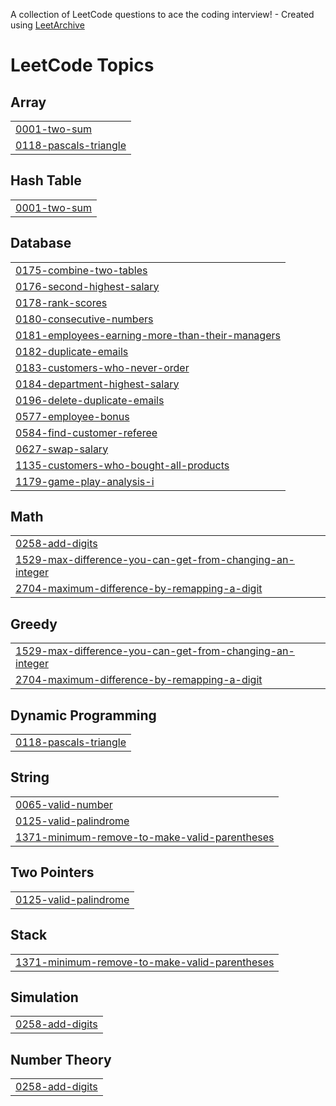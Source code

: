 A collection of LeetCode questions to ace the coding interview! - Created using [LeetArchive](https://github.com/anujlunawat/LeetArchive)


<!---LeetCode Topics Start-->
# LeetCode Topics
## Array
|  |
| ------- |
| [0001-two-sum](https://github.com/snehatawade/leetcode_repo/tree/main/LeetCode/0001-two-sum) |
| [0118-pascals-triangle](https://github.com/snehatawade/leetcode_repo/tree/main/LeetCode/0118-pascals-triangle) |
## Hash Table
|  |
| ------- |
| [0001-two-sum](https://github.com/snehatawade/leetcode_repo/tree/main/LeetCode/0001-two-sum) |
## Database
|  |
| ------- |
| [0175-combine-two-tables](https://github.com/snehatawade/leetcode_repo/tree/main/LeetCode/0175-combine-two-tables) |
| [0176-second-highest-salary](https://github.com/snehatawade/leetcode_repo/tree/main/LeetCode/0176-second-highest-salary) |
| [0178-rank-scores](https://github.com/snehatawade/leetcode_repo/tree/main/LeetCode/0178-rank-scores) |
| [0180-consecutive-numbers](https://github.com/snehatawade/leetcode_repo/tree/main/LeetCode/0180-consecutive-numbers) |
| [0181-employees-earning-more-than-their-managers](https://github.com/snehatawade/leetcode_repo/tree/main/LeetCode/0181-employees-earning-more-than-their-managers) |
| [0182-duplicate-emails](https://github.com/snehatawade/leetcode_repo/tree/main/LeetCode/0182-duplicate-emails) |
| [0183-customers-who-never-order](https://github.com/snehatawade/leetcode_repo/tree/main/LeetCode/0183-customers-who-never-order) |
| [0184-department-highest-salary](https://github.com/snehatawade/leetcode_repo/tree/main/LeetCode/0184-department-highest-salary) |
| [0196-delete-duplicate-emails](https://github.com/snehatawade/leetcode_repo/tree/main/LeetCode/0196-delete-duplicate-emails) |
| [0577-employee-bonus](https://github.com/snehatawade/leetcode_repo/tree/main/LeetCode/0577-employee-bonus) |
| [0584-find-customer-referee](https://github.com/snehatawade/leetcode_repo/tree/main/LeetCode/0584-find-customer-referee) |
| [0627-swap-salary](https://github.com/snehatawade/leetcode_repo/tree/main/LeetCode/0627-swap-salary) |
| [1135-customers-who-bought-all-products](https://github.com/snehatawade/leetcode_repo/tree/main/LeetCode/1135-customers-who-bought-all-products) |
| [1179-game-play-analysis-i](https://github.com/snehatawade/leetcode_repo/tree/main/LeetCode/1179-game-play-analysis-i) |
## Math
|  |
| ------- |
| [0258-add-digits](https://github.com/snehatawade/leetcode_repo/tree/main/LeetCode/0258-add-digits) |
| [1529-max-difference-you-can-get-from-changing-an-integer](https://github.com/snehatawade/leetcode_repo/tree/main/LeetCode/1529-max-difference-you-can-get-from-changing-an-integer) |
| [2704-maximum-difference-by-remapping-a-digit](https://github.com/snehatawade/leetcode_repo/tree/main/LeetCode/2704-maximum-difference-by-remapping-a-digit) |
## Greedy
|  |
| ------- |
| [1529-max-difference-you-can-get-from-changing-an-integer](https://github.com/snehatawade/leetcode_repo/tree/main/LeetCode/1529-max-difference-you-can-get-from-changing-an-integer) |
| [2704-maximum-difference-by-remapping-a-digit](https://github.com/snehatawade/leetcode_repo/tree/main/LeetCode/2704-maximum-difference-by-remapping-a-digit) |
## Dynamic Programming
|  |
| ------- |
| [0118-pascals-triangle](https://github.com/snehatawade/leetcode_repo/tree/main/LeetCode/0118-pascals-triangle) |
## String
|  |
| ------- |
| [0065-valid-number](https://github.com/snehatawade/leetcode_repo/tree/main/LeetCode/0065-valid-number) |
| [0125-valid-palindrome](https://github.com/snehatawade/leetcode_repo/tree/main/LeetCode/0125-valid-palindrome) |
| [1371-minimum-remove-to-make-valid-parentheses](https://github.com/snehatawade/leetcode_repo/tree/main/LeetCode/1371-minimum-remove-to-make-valid-parentheses) |
## Two Pointers
|  |
| ------- |
| [0125-valid-palindrome](https://github.com/snehatawade/leetcode_repo/tree/main/LeetCode/0125-valid-palindrome) |
## Stack
|  |
| ------- |
| [1371-minimum-remove-to-make-valid-parentheses](https://github.com/snehatawade/leetcode_repo/tree/main/LeetCode/1371-minimum-remove-to-make-valid-parentheses) |
## Simulation
|  |
| ------- |
| [0258-add-digits](https://github.com/snehatawade/leetcode_repo/tree/main/LeetCode/0258-add-digits) |
## Number Theory
|  |
| ------- |
| [0258-add-digits](https://github.com/snehatawade/leetcode_repo/tree/main/LeetCode/0258-add-digits) |
<!---LeetCode Topics End-->